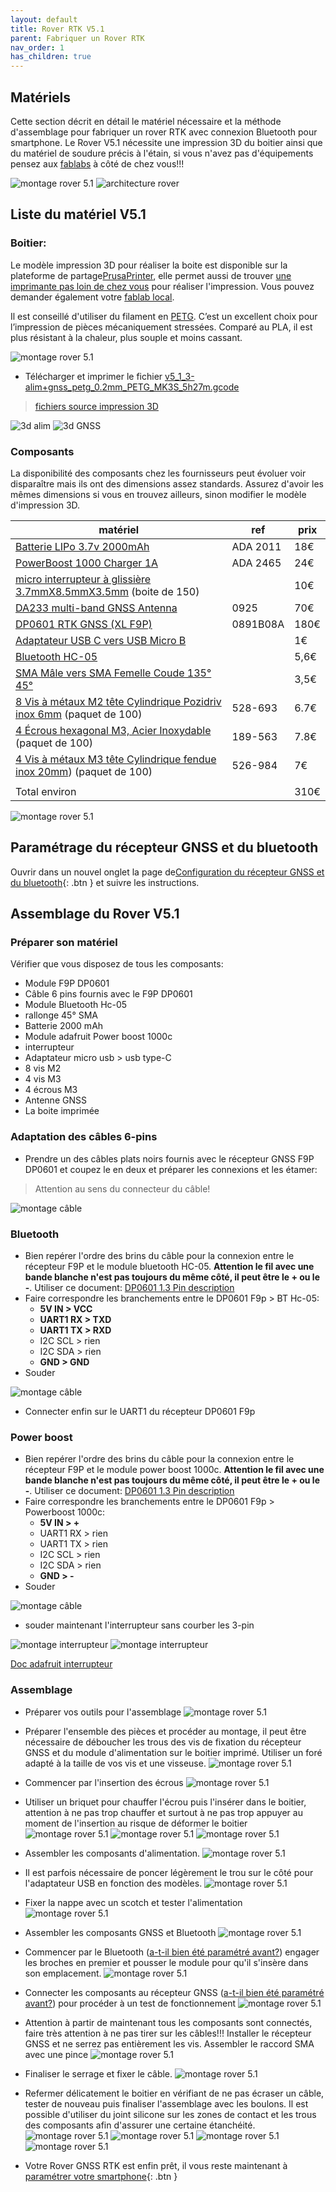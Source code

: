```yaml
---
layout: default
title: Rover RTK V5.1
parent: Fabriquer un Rover RTK
nav_order: 1
has_children: true
---
```


## Matériels

Cette section décrit en détail le matériel nécessaire et la méthode d'assemblage pour fabriquer un rover RTK avec connexion Bluetooth pour smartphone.
Le Rover V5.1 nécessite une impression 3D du boitier ainsi que du matériel de soudure précis à l'étain, si vous n'avez pas d'équipements pensez aux [fablabs](https://cartographie.francetierslieux.fr/#?tags=Fablab%20/%20Atelier%20de%20Fabrication%20Num%C3%A9rique) à côté de chez vous!!!

![montage rover 5.1](https://jancelin.github.io/docs-centipedeRTK/assets/images/montage_rover/16-rover_v5-1.jpg)
![architecture rover](https://jancelin.github.io/docs-centipedeRTK/assets/images/montage_rover/mm_rover_small.jpg)

## Liste du matériel V5.1

### Boitier:

Le modèle impression 3D pour réaliser la boite est disponible sur la plateforme de partage[PrusaPrinter](https://www.prusaprinters.org/fr/prints/90252-gnss-rtk-v51), elle permet aussi de trouver [une imprimante pas loin de chez vous](https://www.prusaprinters.org/fr/world) pour réaliser l'impression.
Vous pouvez demander également votre [fablab local](https://cartographie.francetierslieux.fr/#?tags=Fablab%20/%20Atelier%20de%20Fabrication%20Num%C3%A9rique).

Il est conseillé d'utiliser du filament en [PETG](https://prusament.com/fr/materials/prusament-petg/). C’est un excellent choix pour l’impression de pièces mécaniquement stressées. Comparé au PLA, il est plus résistant à la chaleur, plus souple et moins cassant.

![montage rover 5.1](https://jancelin.github.io/docs-centipedeRTK/assets/images/montage_rover/petg.png)

* Télécharger et imprimer le fichier [v5_1_3-alim+gnss_petg_0.2mm_PETG_MK3S_5h27m.gcode](https://media.prusaprinters.org/media/prints/90252/gcodes/948649_a60b3e49-185d-42cb-9288-f2798bc8b229/v5_1_3-alimgnss_petg_02mm_petg_mk3s_5h27m.gcode)

> [fichiers source impression 3D](https://www.prusaprinters.org/fr/prints/90252-gnss-rtk-v51)

![3d alim](https://media.prusaprinters.org/media/prints/90252/stls/948650_10df3525-daf6-4823-b093-f8d498a4a2be/thumbs/cover/640x250/png/v5_1_1_3-alim_preview.png)
![3d GNSS](https://media.prusaprinters.org/media/prints/90252/stls/948651_f379b93e-6dd7-4ba0-95ec-b495d4d879ce/thumbs/cover/640x250/png/v5_1_1_3-gnss_preview.png)

### Composants

La disponibilité des composants chez les fournisseurs peut évoluer voir disparaître mais ils ont des dimensions assez standards. Assurez d'avoir les mêmes dimensions si vous en trouvez ailleurs, sinon modifier le modèle d'impression 3D.

|matériel|ref|prix|
|---|---|---|
|[Batterie LIPo 3.7v 2000mAh](https://boutique.semageek.com/fr/533-batterie-lithium-ion-polymere-37v-2000mah-3002958281613.html)|ADA 2011|18€|
|[PowerBoost 1000 Charger 1A](https://boutique.semageek.com/fr/1405-powerboost-1000-charger-rechargeable-5v-lipo-usb-boost-1a-3009227033751.html?search_query=PowerBoost+1000+Charger+-+Rechargeable+5V+Lipo+USB+Boost&results=113)|ADA 2465|24€|
|[micro interrupteur à glissière 3.7mmX8.5mmX3.5mm](https://www.amazon.fr/gp/product/B08L6FMV84/ref=ppx_yo_dt_b_asin_title_o01_s00?ie=UTF8&psc=1) (boite de 150)||10€|
|[DA233 multi-band GNSS Antenna](https://store-drotek.com/925-da233.html)|0925|70€|
|[DP0601 RTK GNSS (XL F9P)](https://store-drotek.com/891-rtk-zed-f9p-gnss.html)| 0891B08A| 180€|
|[Adaptateur USB C vers USB Micro B](https://www.amazon.fr/GeekerChip-Pi%C3%A8ces-Adaptateur-Femelle-Galaxy/dp/B08F9S9H4K/ref=psdc_2908498031_t3_B08WM1ZFZR)||1€|
|[Bluetooth HC-05](https://www.amazon.fr/gp/product/B07BHRG9KB/ref=ppx_yo_dt_b_asin_title_o04_s01?ie=UTF8&psc=1)||5,6€|
|[SMA Mâle vers SMA Femelle Coude 135° 45°](https://www.amazon.fr/WE-WHLL-connecteur-Adaptateur-biseaut%C3%A9-Lunettes/dp/B08QCDL774/ref=sr_1_10?__mk_fr_FR=%C3%85M%C3%85%C5%BD%C3%95%C3%91&crid=OM175088RFS6&keywords=SMA+M%C3%A2le+SMA+Femelle+45%C2%B0&qid=1635941613&sprefix=sma+m%C3%A2le+sma+femelle+45+%2Caps%2C74&sr=8-10)||3,5€|
|[8 Vis à métaux M2 tête Cylindrique Pozidriv inox 6mm](https://fr.rs-online.com/web/p/vis-a-metaux/0528693) (paquet de 100)|528-693| 6.7€|
|[4 Écrous hexagonal M3, Acier Inoxydable](https://fr.rs-online.com/web/p/ecrous-hexagonaux/189563) (paquet de 100)|189-563 |7.8€ |
|[4 Vis à métaux M3 tête Cylindrique fendue inox 20mm](https://fr.rs-online.com/web/p/vis-a-metaux/0526984)) (paquet de 100) |526-984|7€ |
| | | |
|Total environ| |310€|

![montage rover 5.1](https://jancelin.github.io/docs-centipedeRTK/assets/images/montage_rover/2-rover_v5-1.jpg)

## Paramétrage du récepteur GNSS et du bluetooth

Ouvrir dans un nouvel onglet la page de[Configuration du récepteur GNSS et du bluetooth](configuration){: .btn } et suivre les instructions.

## Assemblage du Rover V5.1

### Préparer son matériel

Vérifier que vous disposez de tous les composants:

* Module F9P DP0601
* Câble 6 pins fournis avec le F9P DP0601
* Module Bluetooth Hc-05
* rallonge 45° SMA
* Batterie 2000 mAh
* Module adafruit Power boost 1000c
* interrupteur
* Adaptateur micro usb > usb type-C
* 8 vis M2
* 4 vis M3
* 4 écrous M3
* Antenne GNSS
* La boite imprimée

### Adaptation des câbles 6-pins

* Prendre un des câbles plats noirs fournis avec le récepteur GNSS F9P DP0601 et coupez le en deux et préparer les connexions et les étamer:

> Attention au sens du connecteur du câble!

![montage câble](https://jancelin.github.io/docs-centipedeRTK/assets/images/montage_rover/cut_pin.jpg)

### Bluetooth

* Bien repérer l'ordre des brins du câble pour la  connexion entre le récepteur F9P et le module bluetooth HC-05. **Attention le fil avec une bande blanche n'est pas toujours du même côté, il peut être le + ou le -**. Utiliser ce document: [DP0601 1.3 Pin description](https://raw.githubusercontent.com/drotek/datasheets/master/DrotekDoc_0891B08A%20-%20DP0601%20GNSS%20RTK%20(F9P).pdf)
* Faire correspondre les branchements entre le DP0601 F9p > BT Hc-05:
   * **5V IN > VCC**
   * **UART1 RX > TXD**
   * **UART1 TX > RXD**
   * I2C SCL > rien
   * I2C SDA > rien
   * **GND  > GND**
* Souder

![montage câble](https://jancelin.github.io/docs-centipedeRTK/assets/images/montage_rover/solder_hc05.jpg)

* Connecter enfin sur le UART1 du récepteur DP0601 F9p

### Power boost
* Bien repérer l'ordre des brins du câble pour la  connexion entre le récepteur F9P et le module power boost 1000c. **Attention le fil avec une bande blanche n'est pas toujours du même côté, il peut être le + ou le -**. Utiliser ce document: [DP0601 1.3 Pin description](https://raw.githubusercontent.com/drotek/datasheets/master/DrotekDoc_0891B08A%20-%20DP0601%20GNSS%20RTK%20(F9P).pdf)
* Faire correspondre les branchements entre le DP0601 F9p > Powerboost 1000c:
   * **5V IN > +**
   * UART1 RX > rien
   * UART1 TX > rien
   * I2C SCL > rien
   * I2C SDA > rien
   * **GND  > -**
* Souder

![montage câble](https://jancelin.github.io/docs-centipedeRTK/assets/images/montage_rover/solder_1000c.jpg)

* souder maintenant l'interrupteur sans courber les 3-pin

![montage interrupteur](https://jancelin.github.io/docs-centipedeRTK/assets/images/montage_rover/inter1.jpg)
![montage interrupteur](https://jancelin.github.io/docs-centipedeRTK/assets/images/montage_rover/inter2.jpg)

[Doc adafruit interrupteur](https://learn.adafruit.com/adafruit-powerboost-1000c-load-share-usb-charge-boost/assembly#on-slash-off-switch-1833577-5)

### Assemblage

* Préparer vos outils pour l'assemblage
![montage rover 5.1](https://jancelin.github.io/docs-centipedeRTK/assets/images/montage_rover/1-rover_v5-1.jpg)

* Préparer l'ensemble des pièces et procéder au montage, il peut être nécessaire de déboucher les trous des vis de fixation du récepteur GNSS et du module d'alimentation sur le boitier imprimé. Utiliser un foré adapté à la taille de vos vis et une visseuse.
![montage rover 5.1](https://jancelin.github.io/docs-centipedeRTK/assets/images/montage_rover/2-rover_v5-1.jpg)

* Commencer par l'insertion des écrous
![montage rover 5.1](https://jancelin.github.io/docs-centipedeRTK/assets/images/montage_rover/3-rover_v5-1.jpg)

* Utiliser un briquet pour chauffer l'écrou puis l'insérer dans le boitier, attention à ne pas trop chauffer et surtout à ne pas trop appuyer au moment de l'insertion au risque de déformer le boitier
![montage rover 5.1](https://jancelin.github.io/docs-centipedeRTK/assets/images/montage_rover/4-rover_v5-1.jpg)
![montage rover 5.1](https://jancelin.github.io/docs-centipedeRTK/assets/images/montage_rover/5-rover_v5-1.jpg)
![montage rover 5.1](https://jancelin.github.io/docs-centipedeRTK/assets/images/montage_rover/6-rover_v5-1.jpg)

* Assembler les composants d'alimentation.
![montage rover 5.1](https://jancelin.github.io/docs-centipedeRTK/assets/images/montage_rover/7-rover_v5-1.jpg)

* Il est parfois nécessaire de poncer légèrement le trou sur le côté pour l'adaptateur USB en fonction des modèles.
![montage rover 5.1](https://jancelin.github.io/docs-centipedeRTK/assets/images/montage_rover/8-rover_v5-1.jpg)

* Fixer la nappe avec un scotch et tester l'alimentation
![montage rover 5.1](https://jancelin.github.io/docs-centipedeRTK/assets/images/montage_rover/9-rover_v5-1.jpg)

* Assembler les composants GNSS et Bluetooth
![montage rover 5.1](https://jancelin.github.io/docs-centipedeRTK/assets/images/montage_rover/10-rover_v5-1.jpg)

* Commencer par le Bluetooth ([a-t-il bien été paramétré avant?](https://docs.centipede.fr/docs/make_rover/configuration.html#ajouter-un-module-bluetooth)) engager les broches en premier et pousser le module pour qu'il s'insère dans son emplacement.
![montage rover 5.1](https://jancelin.github.io/docs-centipedeRTK/assets/images/montage_rover/11-rover_v5-1.jpg)

* Connecter les composants au récepteur GNSS ([a-t-il bien été paramétré avant?](https://docs.centipede.fr/docs/make_rover/configuration.html#configuration-du-r%C3%A9cepteur-gnss-f9p)) pour procéder à un test de fonctionnement
![montage rover 5.1](https://jancelin.github.io/docs-centipedeRTK/assets/images/montage_rover/12-rover_v5-1.jpg)

* Attention à partir de maintenant tous les composants sont connectés, faire très attention à ne pas tirer sur les câbles!!! Installer le récepteur GNSS et ne serrez pas entièrement les vis. Assembler le raccord SMA avec une pince
![montage rover 5.1](https://jancelin.github.io/docs-centipedeRTK/assets/images/montage_rover/13-rover_v5-1.jpg)

* Finaliser le serrage et fixer le câble.
![montage rover 5.1](https://jancelin.github.io/docs-centipedeRTK/assets/images/montage_rover/14-rover_v5-1.jpg)

* Refermer délicatement le boitier en vérifiant de ne pas écraser un câble, tester de nouveau puis finaliser l'assemblage avec les boulons. Il est possible d'utiliser du joint silicone sur les zones de contact et les trous des composants afin d'assurer une certaine étanchéité.
![montage rover 5.1](https://jancelin.github.io/docs-centipedeRTK/assets/images/montage_rover/15-rover_v5-1.jpg)
![montage rover 5.1](https://jancelin.github.io/docs-centipedeRTK/assets/images/montage_rover/16-rover_v5-1.jpg)
![montage rover 5.1](https://jancelin.github.io/docs-centipedeRTK/assets/images/montage_rover/17-rover_v5-1.jpg)
![montage rover 5.1](https://jancelin.github.io/docs-centipedeRTK/assets/images/montage_rover/18-rover_v5-1.jpg)

* Votre Rover GNSS RTK est enfin prêt, il vous reste  maintenant à [paramétrer votre smartphone](https://docs.centipede.fr/docs/Rover_rtklib_android/){: .btn }
